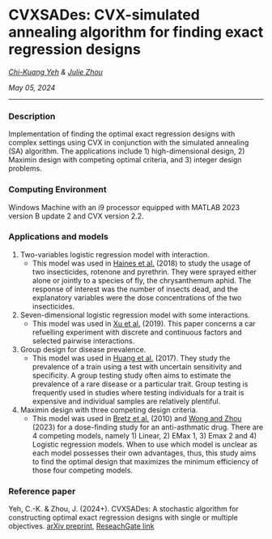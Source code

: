 # CVXSADes: CVX-simulated annealing algorithm for finding exact regression designs

*[Chi-Kuang Yeh](https://chikuang.github.io/) & [Julie Zhou](https://www.uvic.ca/science/math-statistics/people/home/faculty/zhou_julie.php)*

*May 05, 2024*

---

### Description

Implementation of finding the optimal exact regression designs with complex settings using CVX in conjunction with the simulated annealing (SA) algorithm. The applications include 1) high-dimensional design, 2) Maximin design with competing optimal criteria, and 3) integer design problems.

### Computing Environment

Windows Machine with an i9 processor equipped with MATLAB 2023 version B update 2 and CVX version 2.2.

### Applications and models

1. Two-variables logistic regression model with interaction.
    - This model was used in [Haines et al.](https://linkinghub.elsevier.com/retrieve/pii/S0378375817301441) (2018) to study the usage of two insecticides, rotenone and pyrethrin. They were sprayed either alone or jointly to a species of fly, the chrysanthemum aphid. The response of interest was the number of insects dead, and the explanatory variables were the dose concentrations of the two insecticides.
2. Seven-dimensional logistic regression model with some interactions. 
   - This model was used in [Xu et al.](https://ieeexplore.ieee.org/document/8598838/) (2019). This paper concerns a car refuelling experiment with discrete and continuous factors and selected pairwise interactions.
3. Group design for disease prevalence.
   - This model was used in [Huang et al.](https://academic.oup.com/jrsssb/article/79/5/1547/7041031?login=false) (2017). They study the prevalence of a train using a test with uncertain sensitivity and specificity. A group testing study often aims to estimate the prevalence of a rare disease or a particular trait. Group testing is frequently used in studies where testing individuals for a trait is expensive and individual samples are relatively plentiful. 
4. Maximin design with three competing design criteria.
   - This model was used in [Bretz et al.](https://onlinelibrary.wiley.com/doi/10.1002/sim.3802) (2010) and [Wong and Zhou](https://www.tandfonline.com/doi/full/10.1080/10618600.2022.2104858) (2023) for a dose-finding study for an anti-asthmatic drug. There are 4 competing models, namely 1) Linear, 2) EMax 1, 3) Emax 2 and 4) Logistic regression models. When to use which model is unclear as each model possesses their own advantages, thus, this study aims to find the optimal design that maximizes the minimum efficiency of those four competing models.

### Reference paper
Yeh, C.-K. & Zhou, J. (2024+). CVXSADes: A stochastic algorithm for constructing optimal exact regression designs with single or multiple objectives. [arXiv preprint](https://arxiv.org/abs/2405.02983), [ReseachGate link](https://www.researchgate.net/publication/380295508_CVXSADes_a_stochastic_algorithm_for_constructing_optimal_exact_regression_designs_with_single_or_multiple_objectives)
